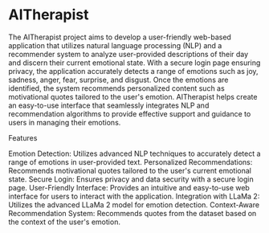 # AITherapist
The AITherapist project aims to develop a user-friendly web-based application that utilizes natural language processing (NLP) 
and a recommender system to analyze user-provided descriptions of their day and discern their current emotional state. 
With a secure login page ensuring privacy, the application accurately detects a range of emotions such as 
joy, sadness, anger, fear, surprise, and disgust. Once the emotions are identified, the system recommends personalized content 
such as motivational quotes tailored to the user's emotion. AITherapist helps create an easy-to-use interface that seamlessly 
integrates NLP and recommendation algorithms to provide effective support and guidance to users in managing their emotions.

Features

Emotion Detection: Utilizes advanced NLP techniques to accurately detect a range of emotions in user-provided text.
Personalized Recommendations: Recommends motivational quotes tailored to the user's current emotional state.
Secure Login: Ensures privacy and data security with a secure login page.
User-Friendly Interface: Provides an intuitive and easy-to-use web interface for users to interact with the application.
Integration with LLaMa 2: Utilizes the advanced LLaMa 2 model for emotion detection.
Context-Aware Recommendation System: Recommends quotes from the dataset based on the context of the user's emotion.
